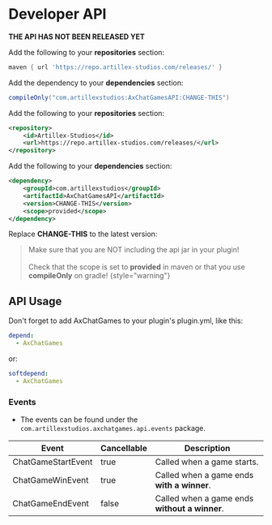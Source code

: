 # Developer API

**THE API HAS NOT BEEN RELEASED YET**

<tabs>

<tab title="Gradle">

Add the following to your **repositories** section:
```groovy
maven { url 'https://repo.artillex-studios.com/releases/' }
```

Add the dependency to your **dependencies** section:

```groovy
compileOnly("com.artillexstudios:AxChatGamesAPI:CHANGE-THIS")
```
</tab>

<tab title="Maven">

Add the following to your **repositories** section:
```xml
<repository>
    <id>Artillex-Studios</id>
    <url>https://repo.artillex-studios.com/releases/</url>
</repository>
```

Add the following to your **dependencies** section:

```xml
<dependency>
    <groupId>com.artillexstudios</groupId>
    <artifactId>AxChatGamesAPI</artifactId>
    <version>CHANGE-THIS</version>
    <scope>provided</scope>
</dependency>
```
</tab>
</tabs>
<p>Replace <b>CHANGE-THIS</b> to the latest version: <a href="https://repo.artillex-studios.com/#/releases/com/artillexstudios/AxChatGamesAPI"><img src="https://repo.artillex-studios.com/api/badge/latest/releases/com/artillexstudios/AxChatGamesAPI?color=40c14a&amp;amp;name=AxChatGamesAPI" alt=""/></a></p>

> Make sure that you are NOT including the api jar in your plugin!
> <br><br>Check that the scope is set to **provided** in maven or that you use **compileOnly** on gradle!
{style="warning"}

## API Usage

Don't forget to add AxChatGames to your plugin's plugin.yml, like this:
```yaml
depend:
  - AxChatGames
```
or:
```yaml
softdepend:
  - AxChatGames
```

### Events
* The events can be found under the `com.artillexstudios.axchatgames.api.events` package.

| Event              | Cancellable | Description                                   |
|--------------------|-------------|-----------------------------------------------|
| ChatGameStartEvent | true        | Called when a game starts.                    |
| ChatGameWinEvent   | true        | Called when a game ends **with a winner**.    |
| ChatGameEndEvent   | false       | Called when a game ends **without a winner**. |
